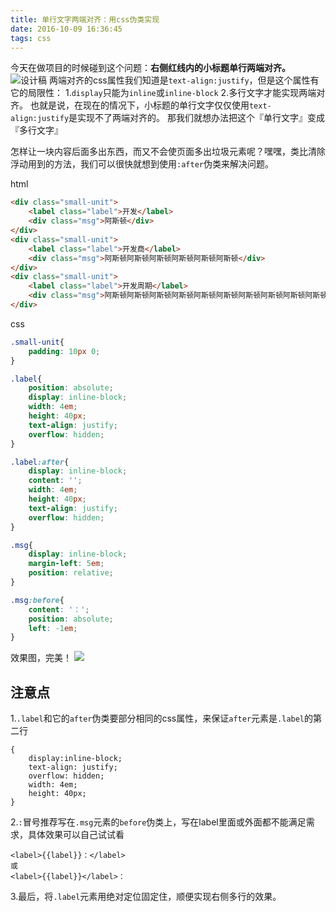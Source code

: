 ```yaml
---
title: 单行文字两端对齐：用css伪类实现
date: 2016-10-09 16:36:45
tags: css
---
```


今天在做项目的时候碰到这个问题：**右侧红线内的小标题单行两端对齐。**
![设计稿](http://ob3wg7deo.bkt.clouddn.com/14760023432680.jpg)
两端对齐的css属性我们知道是`text-align:justify`，但是这个属性有它的局限性：
1.`display`只能为`inline`或`inline-block`
2.多行文字才能实现两端对齐。
也就是说，在现在的情况下，小标题的单行文字仅仅使用`text-align:justify`是实现不了两端对齐的。
那我们就想办法把这个『单行文字』变成『多行文字』

怎样让一块内容后面多出东西，而又不会使页面多出垃圾元素呢？嘿嘿，类比清除浮动用到的方法，我们可以很快就想到使用`:after`伪类来解决问题。
<!-- more -->
html

```html
<div class="small-unit">
    <label class="label">开发</label>
    <div class="msg">阿斯顿</div>
</div>
<div class="small-unit">
    <label class="label">开发商</label>
    <div class="msg">阿斯顿阿斯顿阿斯顿阿斯顿阿斯顿阿斯顿</div>
</div>
<div class="small-unit">
    <label class="label">开发周期</label>
    <div class="msg">阿斯顿阿斯顿阿斯顿阿斯顿阿斯顿阿斯顿阿斯顿阿斯顿阿斯顿阿斯顿阿斯顿阿斯顿阿斯顿</div>
</div>
```

css

```css
.small-unit{
    padding: 10px 0;
}

.label{
    position: absolute;
    display: inline-block;
    width: 4em;
    height: 40px;
    text-align: justify;
    overflow: hidden;
}

.label:after{
    display: inline-block;
    content: '';
    width: 4em;
    height: 40px;
    text-align: justify;
    overflow: hidden;
}

.msg{
    display: inline-block;
    margin-left: 5em;
    position: relative;
}

.msg:before{
    content: '：';
    position: absolute;
    left: -1em;
}

```

效果图，完美！
![](http://ob3wg7deo.bkt.clouddn.com/14760665741148.jpg)


## 注意点
1.`.label`和它的`after`伪类要部分相同的css属性，来保证`after`元素是`.label`的第二行

```
{
    display:inline-block;
    text-align: justify;
    overflow: hidden;
    width: 4em;
    height: 40px;
}
```
2.`:`冒号推荐写在`.msg`元素的`before`伪类上，写在label里面或外面都不能满足需求，具体效果可以自己试试看

```
<label>{{label}}：</label>
或
<label>{{label}}</label>：
```
3.最后，将`.label`元素用绝对定位固定住，顺便实现右侧多行的效果。

